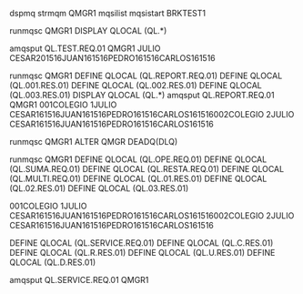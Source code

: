 dspmq
strmqm QMGR1
mqsilist
mqsistart BRKTEST1


runmqsc QMGR1
DISPLAY QLOCAL (QL.*)

amqsput QL.TEST.REQ.01 QMGR1
<DATA><ALUMNO1><NOMBRE>JULIO CESAR</NOMBRE><NOTA1>20</NOTA1><NOTA2>15</NOTA2><NOTA3>16</NOTA3></ALUMNO1><ALUMNO><NOMBRE>JUAN</NOMBRE><NOTA1>16</NOTA1><NOTA2>15</NOTA2><NOTA3>16</NOTA3></ALUMNO><ALUMNO><NOMBRE>PEDRO</NOMBRE><NOTA1>16</NOTA1><NOTA2>15</NOTA2><NOTA3>16</NOTA3></ALUMNO><ALUMNO><NOMBRE>CARLOS</NOMBRE><NOTA1>16</NOTA1><NOTA2>15</NOTA2><NOTA3>16</NOTA3></ALUMNO></DATA>



runmqsc QMGR1
DEFINE QLOCAL (QL.REPORT.REQ.01)
DEFINE QLOCAL (QL.001.RES.01)
DEFINE QLOCAL (QL.002.RES.01)
DEFINE QLOCAL (QL.003.RES.01)
DISPLAY QLOCAL (QL.*)
amqsput QL.REPORT.REQ.01 QMGR1
<DATA><COLEGIO><CODIGO>001</CODIGO><NOMBRE>COLEGIO 1</COLEGIO><ALUMNOS><ALUMNO><NOMBRE>JULIO CESAR</NOMBRE><NOTA1>16</NOTA1><NOTA2>15</NOTA2><NOTA3>16</NOTA3></ALUMNO><ALUMNO><NOMBRE>JUAN</NOMBRE><NOTA1>16</NOTA1><NOTA2>15</NOTA2><NOTA3>16</NOTA3></ALUMNO><ALUMNO><NOMBRE>PEDRO</NOMBRE><NOTA1>16</NOTA1><NOTA2>15</NOTA2><NOTA3>16</NOTA3></ALUMNO><ALUMNO><NOMBRE>CARLOS</NOMBRE><NOTA1>16</NOTA1><NOTA2>15</NOTA2><NOTA3>16</NOTA3></ALUMNO></ALUMNOS></COLEGIO><COLEGIO><CODIGO>002</CODIGO><NOMBRE>COLEGIO 2</COLEGIO><ALUMNOS><ALUMNO><NOMBRE>JULIO CESAR</NOMBRE><NOTA1>16</NOTA1><NOTA2>15</NOTA2><NOTA3>16</NOTA3></ALUMNO><ALUMNO><NOMBRE>JUAN</NOMBRE><NOTA1>16</NOTA1><NOTA2>15</NOTA2><NOTA3>16</NOTA3></ALUMNO><ALUMNO><NOMBRE>PEDRO</NOMBRE><NOTA1>16</NOTA1><NOTA2>15</NOTA2><NOTA3>16</NOTA3></ALUMNO><ALUMNO><NOMBRE>CARLOS</NOMBRE><NOTA1>16</NOTA1><NOTA2>15</NOTA2><NOTA3>16</NOTA3></ALUMNO></ALUMNOS></COLEGIO></DATA>

runmqsc QMGR1
ALTER QMGR DEADQ(DLQ)


runmqsc QMGR1
DEFINE QLOCAL (QL.OPE.REQ.01)
DEFINE QLOCAL (QL.SUMA.REQ.01)
DEFINE QLOCAL (QL.RESTA.REQ.01)
DEFINE QLOCAL (QL.MULTI.REQ.01)
DEFINE QLOCAL (QL.01.RES.01)
DEFINE QLOCAL (QL.02.RES.01)
DEFINE QLOCAL (QL.03.RES.01)


<DATA><COLEGIO><CODIGO>001</CODIGO><NOMBRE>COLEGIO 1</COLEGIO><ALUMNOS><ALUMNO><NOMBRE>JULIO CESAR</NOMBRE><NOTA1>16</NOTA1><NOTA2>15</NOTA2><NOTA3>16</NOTA3></ALUMNO><ALUMNO><NOMBRE>JUAN</NOMBRE><NOTA1>16</NOTA1><NOTA2>15</NOTA2><NOTA3>16</NOTA3></ALUMNO><ALUMNO><NOMBRE>PEDRO</NOMBRE><NOTA1>16</NOTA1><NOTA2>15</NOTA2><NOTA3>16</NOTA3></ALUMNO><ALUMNO><NOMBRE>CARLOS</NOMBRE><NOTA1>16</NOTA1><NOTA2>15</NOTA2><NOTA3>16</NOTA3></ALUMNO></ALUMNOS></COLEGIO><COLEGIO><CODIGO>002</CODIGO><NOMBRE>COLEGIO 2</COLEGIO><ALUMNOS><ALUMNO><NOMBRE>JULIO CESAR</NOMBRE><NOTA1>16</NOTA1><NOTA2>15</NOTA2><NOTA3>16</NOTA3></ALUMNO><ALUMNO><NOMBRE>JUAN</NOMBRE><NOTA1>16</NOTA1><NOTA2>15</NOTA2><NOTA3>16</NOTA3></ALUMNO><ALUMNO><NOMBRE>PEDRO</NOMBRE><NOTA1>16</NOTA1><NOTA2>15</NOTA2><NOTA3>16</NOTA3></ALUMNO><ALUMNO><NOMBRE>CARLOS</NOMBRE><NOTA1>16</NOTA1><NOTA2>15</NOTA2><NOTA3>16</NOTA3></ALUMNO></ALUMNOS></COLEGIO></DATA>



DEFINE QLOCAL (QL.SERVICE.REQ.01)
DEFINE QLOCAL (QL.C.RES.01)
DEFINE QLOCAL (QL.R.RES.01)
DEFINE QLOCAL (QL.U.RES.01)
DEFINE QLOCAL (QL.D.RES.01)



amqsput QL.SERVICE.REQ.01 QMGR1